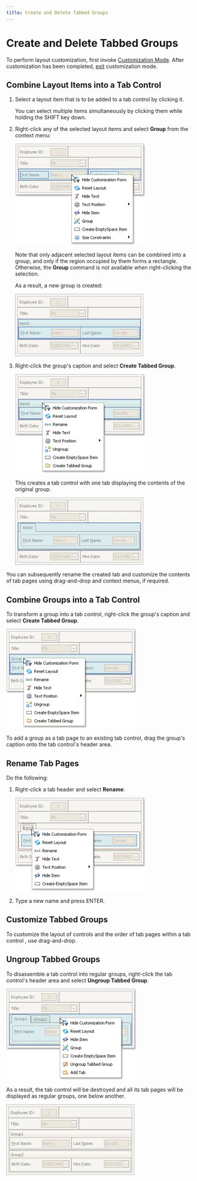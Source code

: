```yaml
---
title: Create and Delete Tabbed Groups
---
```

# Create and Delete Tabbed Groups
To perform layout customization, first invoke [Customization Mode](../../../../interface-elements-for-desktop/articles/layout-manager/layout-customization/start-layout-customization.md). After customization has been completed, [exit](../../../../interface-elements-for-desktop/articles/layout-manager/layout-customization/finish-layout-customization.md) customization mode.

## Combine Layout Items into a Tab Control
1. Select a layout item that is to be added to a tab control by clicking it.
	
	You can select multiple items simultaneously by clicking them while holding the SHIFT key down.
2. Right-click any of the selected layout items and select **Group** from the context menu:
	
	![EU_XtraLayout_LayoutControl_SelectedItems_Menu](../../../images/Img7643.png)
	
	Note that only adjacent selected layout items can be combined into a group, and only if the region occupied by them forms a rectangle. Otherwise, the **Group** command is not available when right-clicking the selection.
	
	As a result, a new group is created:
	
	![EU_XtraLayout_LayoutControl_NewGroup](../../../images/Img7647.png)
3. Right-click the group's caption and select **Create Tabbed Group**.
	
	![EU_XtraLayout_LayoutControl_NewGroup_ContextMenu](../../../images/Img7649.png)
	
	This creates a tab control with one tab displaying the contents of the original group.
	
	![EU_XtraLayout_LayoutControl_NewGroup_NewTabbedGroup](../../../images/Img7650.png)

You can subsequently rename the created tab and customize the contents of tab pages using drag-and-drop and context menus, if required.

## Combine Groups into a Tab Control
To transform a group into a tab control, right-click the group's caption and select **Create Tabbed Group**.

![EU_XtraLayout_LayoutControl_Group_ContextMenu](../../../images/Img7648.png)

To add a group as a tab page to an existing tab control, drag the group's caption onto the tab control's header area.

## Rename Tab Pages
Do the following:
1. Right-click a tab header and select **Rename**:
	
	![EU_XtraLayout_LayoutControl_NewTab_ContextMenu](../../../images/Img7651.png)
2. Type a new name and press ENTER.

## Customize Tabbed Groups
To customize the layout of controls and the order of tab pages within a tab control , use drag-and-drop.

## Ungroup Tabbed Groups
To disassemble a tab control into regular groups, right-click the tab control's header area and select **Ungroup Tabbed Group**.

![EU_XtraLayout_LayoutControl_TabbedGroup_ContextMenu](../../../images/Img7652.png)

As a result, the tab control will be destroyed and all its tab pages will be displayed as regular groups, one below another.

![EU_XtraLayout_LayoutControl_TabbedGroup_Disassemble](../../../images/Img7653.png)